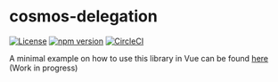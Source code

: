 # cosmos-delegation

[![License](https://img.shields.io/badge/License-Apache%202.0-blue.svg)](https://opensource.org/licenses/Apache-2.0)
[![npm version](https://badge.fury.io/js/cosmos-delegation-js.svg)](https://badge.fury.io/js/cosmos-delegation-js)
[![CircleCI](https://circleci.com/gh/ZondaX/cosmos-delegation-js/tree/master.svg?style=shield)](https://circleci.com/gh/ZondaX/cosmos-delegation-js/tree/master)

A minimal example on how to use this library in Vue can be found [here](https://github.com/ZondaX/cosmos-delegation-example) (Work in progress)
